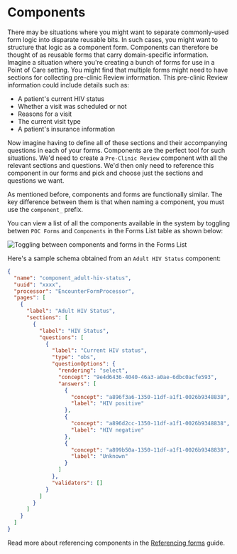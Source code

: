 # Components

There may be situations where you might want to separate commonly-used form logic into disparate reusable bits. In such cases, you might want to structure that logic as a component form. Components can therefore be thought of as reusable forms that carry domain-specific information. Imagine a situation where you're creating a bunch of forms for use in a Point of Care setting. You might find that multiple forms might need to have sections for collecting pre-clinic Review information. This pre-clinic Review information could include details such as:

- A patient's current HIV status
- Whether a visit was scheduled or not
- Reasons for a visit
- The current visit type
- A patient's insurance information

Now imagine having to define all of these sections and their accompanying questions in each of your forms. Components are the perfect tool for such situations. We'd need to create a `Pre-Clinic Review` component with all the relevant sections and questions. We'd then only need to reference this component in our forms and pick and choose just the sections and questions we want.

As mentioned before, components and forms are functionally similar. The key difference between them is that when naming a component, you must use the `component_` prefix.

You can view a list of all the components available in the system by toggling betwen `POC Forms` and `Components` in the Forms List table as shown below:

![Toggling between components and forms in the Forms List](/screens/toggle-components-forms.png)

Here's a sample schema obtained from an `Adult HIV Status` component:

```json filename="component_adult-hiv-status.json"
{
  "name": "component_adult-hiv-status",
  "uuid": "xxxx",
  "processor": "EncounterFormProcessor",
  "pages": [
    {
      "label": "Adult HIV Status",
      "sections": [
        {
          "label": "HIV Status",
          "questions": [
            {
              "label": "Current HIV status",
              "type": "obs",
              "questionOptions": {
                "rendering": "select",
                "concept": "9e4d6436-4040-46a3-a0ae-6dbc0acfe593",
                "answers": [
                  {
                    "concept": "a896f3a6-1350-11df-a1f1-0026b9348838",
                    "label": "HIV positive"
                  },
                  {
                    "concept": "a896d2cc-1350-11df-a1f1-0026b9348838",
                    "label": "HIV negative"
                  },
                  {
                    "concept": "a899b50a-1350-11df-a1f1-0026b9348838",
                    "label": "Unknown"
                  }
                ]
              },
              "validators": []
            }
          ]
        }
      ]
    }
  ]
}
```

Read more about referencing components in the [Referencing forms](/docs/referencing-forms) guide.

